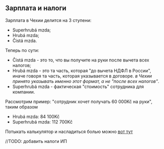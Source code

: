 ## Зарплата и налоги

Зарплата в Чехии делится на 3 ступени:

- Superhrubá mzda;
- Hrubá mzda;
- Čistá mzda.

Теперь по сути:

- Čistá mzda - это то, что вы получите на руки после вычета всех налогов;
- Hrubá mzda - это та часть, которая "до вычета НДФЛ в России", иначе говоря та часть, которая указывается в договоре. _в Чехии принято указывать именно этот формат, а не "после всех налогов"_.
- Superhrubá mzda - фактическая "стоимость" сотрудника для компании.

Рассмотрим пример: "сотрудник хочет получать 60 000Kč на руки", таким образом

- Hrubá mzda: 84 100Kč
- Superhrubá mzda: 112 700Kč

[salary]: https://d1ro8r1rbfn3jf.cloudfront.net/ms_108182/oPchKg1CQu5bBuafIHMXbPv28hqov1/Mzdov%25C3%25A1%2Bkalkula%25C4%258Dka%2B2018%2B-%2BKalkula%25C4%258Dka%2B%257C%2BPen%25C3%25ADze.cz%2B2018-09-18%2B13-46-51.png?Expires=1537357631&Signature=ltS-TQEtd0ZIr~byybKVApZlZeh~Oh3BWzqyxV3NvIqBciRA-NmuEIHW0lWlyuxpl5g8ILe1f751rb-KFXto7kxcGNY3icUyZqGmNYaE5WZasq8CgQPZEkCMyQ-pdgKiKYWfg5BBRu0QK53WNvXnCj8b~fHT~mDotc9Dm05jyOTYqgvU3HlvCPGSL~9lOIzwCzzwVLZcyNcbEBZi~NHw-x6WZBKD0xgEcdUmO-ykNdn6~IUz6QgrijeDI47nhtVZ3ol2OWD-w5BJknb7dGYEIgf-9aezm-aSirGUGdZ-cg4DASuIsD7U7Ju9SmSi-xy1BF24RyWWA9O10OkXRTEpdA__&Key-Pair-Id=APKAJHEJJBIZWFB73RSA "Такие дела..."

Потыкать калькулятор и насладиться болью можно [вот тут](https://www.penize.cz/kalkulacky/mzdova-kalkulacka)

//TODO: добавить налоги ИП
